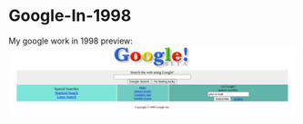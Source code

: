# Google-In-1998
My google work in 1998
preview:
![alt text](https://raw.githubusercontent.com/Kodluyoruz/taskforce/main/css/cssodev3/figures/googlehomepage.png)
